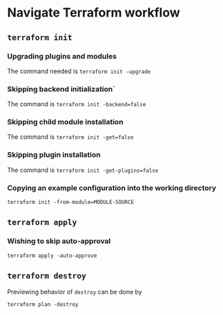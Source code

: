 # Navigate Terraform workflow

## `terraform init`

### Upgrading plugins and modules
The command needed is `terraform init -upgrade`

### Skipping backend initialization`
The command is `terraform init -backend=false`

### Skipping child module installation
The command is `terraform init -get=false`

### Skipping plugin installation
The command is `terraform init -get-plugins=false`

### Copying an example configuration into the working directory
`terraform init -from-module=MODULE-SOURCE`

## `terraform apply`

### Wishing to skip auto-approval
`terraform apply -auto-approve`

## `terraform destroy`
Previewing behavior of `destroy` can be done by

```
terraform plan -destroy
```


